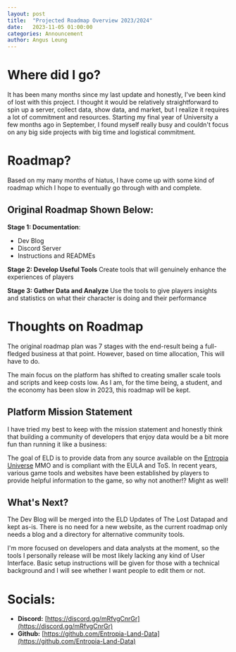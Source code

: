 ```yaml
---
layout: post
title:  "Projected Roadmap Overview 2023/2024"
date:   2023-11-05 01:00:00
categories: Announcement
author: Angus Leung
---
```

# Where did I go?
It has been many months since my last update and honestly, I've been kind of lost with this project. I thought it would be relatively straightforward to spin up a server,
collect data, show data, and market, but I realize it requires a lot of commitment and resources. Starting my final year of University a few months ago in September,
I found myself really busy and couldn't focus on any big side projects with big time and logistical commitment.

# Roadmap?
Based on my many months of hiatus, I have come up with some kind of roadmap which I hope to eventually go through with and complete. 

## Original Roadmap Shown Below:

**Stage 1: Documentation**:
- Dev Blog
- Discord Server
- Instructions and READMEs

**Stage 2: Develop Useful Tools**
Create tools that will genuinely enhance the experiences of players

**Stage 3: Gather Data and Analyze**
Use the tools to give players insights and statistics on what their character is doing and their performance

# Thoughts on Roadmap
The original roadmap plan was 7 stages with the end-result being a full-fledged business at that point. However, based on time allocation, This will have to do.

The main focus on the platform has shifted to creating smaller scale tools and scripts and keep costs low. As I am, for the time being, a student, and the economy has been slow in 2023, this roadmap will be kept.

## Platform Mission Statement
I have tried my best to keep with the mission statement and honestly think that building a community of developers that enjoy data would be a bit more fun than running it like a business:

The goal of ELD is to provide data from any source available on the [Entropia Universe](entropiauniverse.com) MMO and is compliant with the EULA and ToS. In recent years, various game tools and websites have been established by players to provide helpful information to the game, so why not another!? Might as well!

## What's Next?
The Dev Blog will be merged into the ELD Updates of The Lost Datapad and kept as-is. There is no need for a new website, as the current roadmap only needs a blog and a directory for alternative community tools.

I'm more focused on developers and data analysts at the moment, so the tools I personally release will be most likely lacking any kind of User Interface. Basic setup instructions will be given for those with a technical background and I will see whether I want people to edit them or not.

# Socials:
- **Discord:** [https://discord.gg/mRfvgCnrGr](https://discord.gg/mRfvgCnrGr)
- **Github:** [https://github.com/Entropia-Land-Data](https://github.com/Entropia-Land-Data)